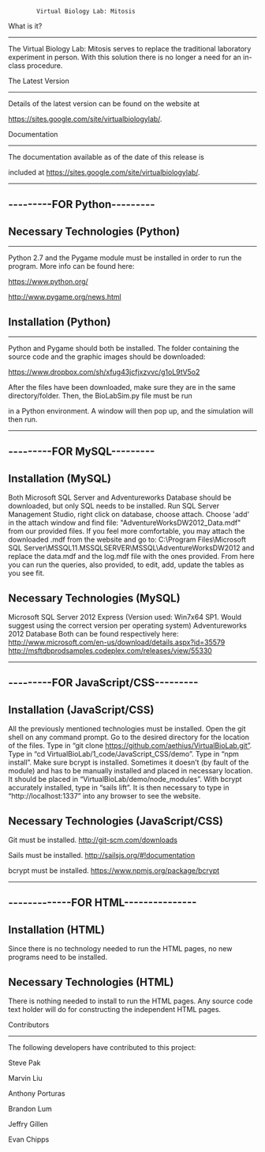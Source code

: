 			Virtual Biology Lab: Mitosis


 
What is it?
 
-----------
  
The Virtual Biology Lab: Mitosis serves to replace the traditional
laboratory experiment in person. With this solution
  there is no 
longer a need for an in-class procedure.
  
  

The Latest Version
  
------------------

  
Details of the latest version can be found on the website at

https://sites.google.com/site/virtualbiologylab/.

  

Documentation
  
-------------

  
The documentation available as of the date of this release is

included at https://sites.google.com/site/virtualbiologylab/.


----------------------------
---------FOR Python---------
----------------------------

Necessary Technologies
 (Python)  
----------------------
---------  
Python 2.7 and the Pygame module must be installed in order to 
run the program. More info can be found here:
 
https://www.python.org/
  
http://www.pygame.org/news.html


Installation
  (Python)
------------
----------  
Python and Pygame should both be installed. The folder containing
 the source code and the graphic images should be downloaded:

https://www.dropbox.com/sh/xfug43jcfjxzvvc/g1oL9tV5o2

After the files have been downloaded, make sure they are in the
same directory/folder. Then, the BioLabSim.py file must be run
 
in a Python environment. A window will then pop up, and the simulation
will then run.
  
  

---------------------------
---------FOR MySQL---------
---------------------------

Installation (MySQL) 
-------------------- 
Both Microsoft SQL Server and Adventureworks Database should be downloaded, 
but only SQL needs to be installed. Run SQL Server Management Studio, 
right click on database, choose attach. Choose 'add' in the attach window 
and find file: "AdventureWorksDW2012_Data.mdf" from our provided files. 
If you feel more comfortable, you may attach the downloaded .mdf from 
the website and go to: 
C:\Program Files\Microsoft SQL Server\MSSQL11.MSSQLSERVER\MSSQL\AdventureWorksDW2012 
and replace the data.mdf and the log.mdf file with the ones provided. 
From here you can run the queries, also provided, to edit, add, update 
the tables as you see fit.

Necessary Technologies (MySQL)
---------------------------- 
Microsoft SQL Server 2012 Express (Version used: Win7x64 SP1. Would suggest
 using the correct version per operating system) Adventureworks 2012 
Database Both can be found respectively here: 
http://www.microsoft.com/en-us/download/details.aspx?id=35579 
http://msftdbprodsamples.codeplex.com/releases/view/55330 

------------------------------------
---------FOR JavaScript/CSS---------
------------------------------------

Installation (JavaScript/CSS)
-----------------------------
All the previously mentioned technologies must be installed. Open the git shell 
on any command prompt. Go to the desired directory for the location of the files. 
Type in “git clone https://github.com/aethius/VirtualBioLab.git”. Type in 
“cd VirtualBioLab/1_code/JavaScript_CSS/demo”. Type in “npm  install”. Make sure 
bcrypt is installed. Sometimes it doesn’t (by fault of the module) and has to be 
manually installed and placed in necessary location. It should be placed in 
“VirtualBioLab/demo/node_modules”. With bcrypt accurately installed, type in 
“sails lift”. It is then necessary to type in “http://localhost:1337” into any 
browser to see the website. 

Necessary Technologies (JavaScript/CSS)
---------------------------------------
Git must be installed.
http://git-scm.com/downloads

Sails must be installed.
http://sailsjs.org/#!documentation

bcrypt must be installed.
https://www.npmjs.org/package/bcrypt

------------------------------------
-------------FOR HTML---------------
------------------------------------

Installation (HTML)
-------------------
Since there is no technology needed to run the HTML pages, no new programs need 
to be installed.

Necessary Technologies (HTML)
-----------------------------
There is nothing needed to install to run the HTML pages. Any source code text 
holder will do for constructing the independent HTML pages. 


Contributors
  
------------
  
The following developers have contributed to this project:
  
Steve Pak
  
Marvin Liu
  
Anthony Porturas
 
Brandon Lum
  
Jeffry Gillen
  
Evan Chipps
  
  
  




